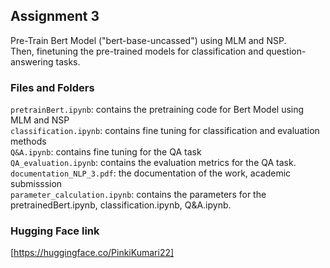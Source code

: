 ## Assignment 3
Pre-Train Bert Model ("bert-base-uncassed") using MLM and NSP. <br> 
Then, finetuning the pre-trained models for classification and question-answering tasks.

### Files and Folders<br>
`pretrainBert.ipynb`: contains the pretraining code for Bert Model using MLM and NSP<br>
`classification.ipynb`: contains fine tuning for classification and evaluation methods<br>
`Q&A.ipynb`: contains fine tuning for the QA task<br>
`QA_evaluation.ipynb`: contains the evaluation metrics for the QA task. <br>
`documentation_NLP_3.pdf`: the documentation of the work, academic submisssion <br>
`parameter_calculation.ipynb`: contains the parameters for the pretrainedBert.ipynb, classification.ipynb, Q&A.ipynb. <br>

### Hugging Face link
[https://huggingface.co/PinkiKumari22]


